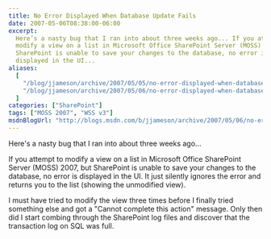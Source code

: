 ```yaml
---
title: No Error Displayed When Database Update Fails
date: 2007-05-06T08:38:00-06:00
excerpt:
  Here’s a nasty bug that I ran into about three weeks ago... If you attempt to
  modify a view on a list in Microsoft Office SharePoint Server (MOSS) 2007, but
  SharePoint is unable to save your changes to the database, no error is
  displayed in the UI...
aliases:
  [
    "/blog/jjameson/archive/2007/05/05/no-error-displayed-when-database-update-fails.aspx",
    "/blog/jjameson/archive/2007/05/06/no-error-displayed-when-database-update-fails.aspx",
  ]
categories: ["SharePoint"]
tags: ["MOSS 2007", "WSS v3"]
msdnBlogUrl: "http://blogs.msdn.com/b/jjameson/archive/2007/05/06/no-error-displayed-when-database-update-fails.aspx"
---
```


Here's a nasty bug that I ran into about three weeks ago...

If you attempt to modify a view on a list in Microsoft Office SharePoint Server
(MOSS) 2007, but SharePoint is unable to save your changes to the database, no
error is displayed in the UI. It just silently ignores the error and returns you
to the list (showing the unmodified view).

I must have tried to modify the view three times before I finally tried
something else and got a "Cannot complete this action" message. Only then did I
start combing through the SharePoint log files and discover that the transaction
log on SQL was full.
